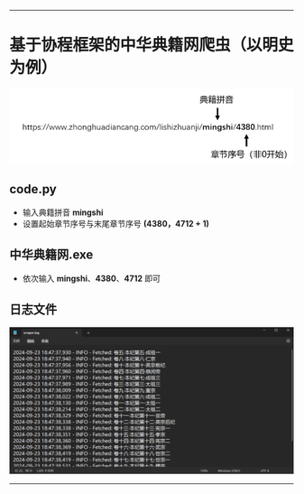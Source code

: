 ***
# 基于协程框架的中华典籍网爬虫（以明史为例）

![img.png](img/img.png)

## code.py
- 输入典籍拼音 **mingshi**
- 设置起始章节序号与末尾章节序号 **(4380，4712 + 1)**

## 中华典籍网.exe
- 依次输入 **mingshi**、**4380**、**4712** 即可

## 日志文件
![img_1.png](img/img_1.png)

***

